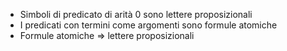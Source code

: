 - Simboli di predicato di arità 0 sono lettere proposizionali
- I predicati con termini come argomenti sono formule atomiche
- Formule atomiche => lettere proposizionali